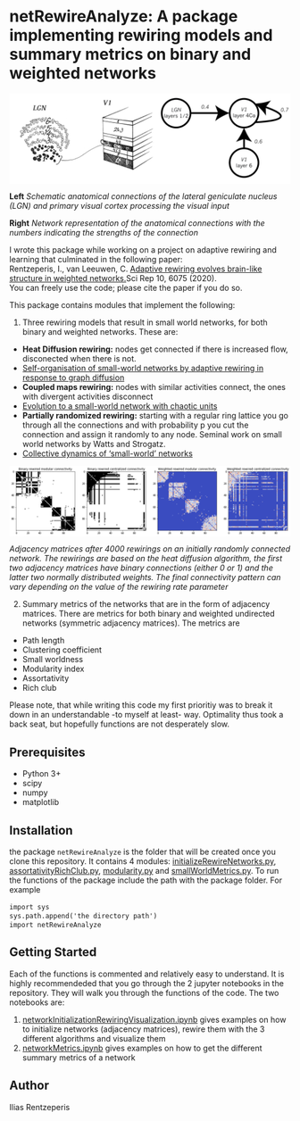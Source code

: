 netRewireAnalyze: A package implementing rewiring models and summary metrics on binary and weighted networks 
=================================


<img align="center" src="./lgn2V1.png" width="850"/>


**Left** _Schematic anatomical connections of the lateral geniculate nucleus (LGN) and primary visual cortex processing the visual input_

**Right** _Network representation of the anatomical connections with the numbers indicating the strengths of the connection_


I wrote this package while working on a project on adaptive rewiring and learning that culminated in the following paper:\
Rentzeperis, I., van Leeuwen, C. [Adaptive rewiring evolves brain-like structure in weighted networks.](https://www.nature.com/articles/s41598-020-62204-7)Sci Rep 10, 6075 (2020).\
You can freely use the code; please cite the paper if you do so.  

This package contains modules that implement the following:
1. Three rewiring models that result in small world networks, for both binary and weighted networks. These are:
- **Heat Diffusion rewiring:** nodes get connected if there is increased flow, disconected when there is not. 
- [Self-organisation of small-world networks by adaptive rewiring in response to graph diffusion](https://www.nature.com/articles/s41598-017-12589-9) 
- **Coupled maps rewiring:** nodes with similar activities connect, the ones with divergent activities disconnect
- [Evolution to a small-world network with chaotic units](https://www.researchgate.net/publication/231032445_Evolution_to_a_small-world_network_with_chaotic_units) 
- **Partially randomized rewiring:** starting with a regular ring lattice you go through all the connections and with probability p you cut the connection and assign it randomly to any node. Seminal work on small world networks by Watts and Strogatz.
- [Collective dynamics of ‘small-world’ networks](https://www.nature.com/articles/30918)         

<img align="center" src="./heatDiffusionAdj.png" />

_Adjacency matrices after 4000 rewirings on an initially randomly connected network. The rewirings are based on the heat diffusion algorithm, the first two adjacency matrices have binary connections (either 0 or 1) and the latter two normally distributed weights. The final connectivity pattern can vary depending on the value of the rewiring rate parameter_

2. Summary metrics of the networks that are in the form of adjacency matrices. There are metrics for both binary and weighted undirected networks (symmetric adjacency matrices). The metrics are
- Path length 
- Clustering coefficient
- Small worldness
- Modularity index
- Assortativity
- Rich club

Please note, that while writing this code my first prioritiy was to break it down in an understandable -to myself at least- way. Optimality thus took a back seat, but hopefully functions are not desperately slow.

Prerequisites
-------------

- Python 3+
- scipy
- numpy
- matplotlib



Installation
------------
the package ``netRewireAnalyze`` is the folder that will be created once you clone this repository. It contains 4 modules: [initializeRewireNetworks.py](initializeRewireNetworks.py), [assortativityRichClub.py](assortativityRichClub.py), [modularity.py](modularity.py) and [smallWorldMetrics.py](smallWorldMetrics.py). To run the functions of the package include the path with the package folder. For example

```
import sys
sys.path.append('the directory path')
import netRewireAnalyze
```


Getting Started
------------


Each of the functions is commented and relatively easy to understand. It is highly recommendeded that you go through the 2 jupyter notebooks in the repository. They will walk you through the functions of the code. The two notebooks are: 
1. [networkInitializationRewiringVisualization.ipynb](https://nbviewer.ipython.org/github/rentzi/netRewireAnalyze/blob/master/networkInitializationRewiringVisualization.ipynb) gives examples on how to initialize networks (adjacency matrices), rewire them with the 3 different algorithms and visualize them
2. [networkMetrics.ipynb](https://nbviewer.ipython.org/github/rentzi/netRewireAnalyze/blob/master/networkMetrics.ipynb) gives examples on how to get the different summary metrics of a network



Author
------

Ilias Rentzeperis 
